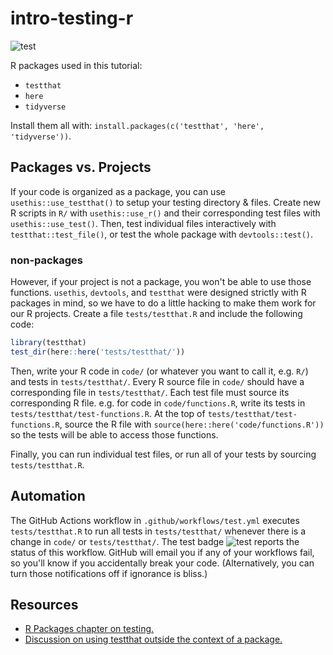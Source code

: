 # intro-testing-r

<!-- badges: start -->
![test](https://github.com/SchlossLab/intro-testing-r/workflows/test/badge.svg)
<!-- badges: end -->

R packages used in this tutorial:

- `testthat`
- `here`
- `tidyverse`

Install them all with: `install.packages(c('testthat', 'here', 'tidyverse'))`.

## Packages vs. Projects

If your code is organized as a package, you can use `usethis::use_testthat()`
to setup your testing directory & files. 
Create new R scripts in `R/` with `usethis::use_r()` 
and their corresponding test files with `usethis::use_test()`.
Then, test individual files interactively with `testthat::test_file()`,
or test the whole package with `devtools::test()`.

### non-packages

However, if your project is not a package, you won't be able to use those functions.
`usethis`, `devtools`, and `testthat` were designed strictly with R packages 
in mind, so we have to do a little hacking to make them work for our R projects.
Create a file `tests/testthat.R` and include the following code:

``` r
library(testthat)
test_dir(here::here('tests/testthat/'))
```

Then, write your R code in `code/` (or whatever you want to call it, e.g. `R/`) and tests in `tests/testthat/`.
Every R source file in `code/` should have a corresponding file in `tests/testthat/`.
Each test file must source its corresponding R file.
e.g. for code in `code/functions.R`, write its tests in `tests/testthat/test-functions.R`.
At the top of `tests/testthat/test-functions.R`, source the R file with `source(here::here('code/functions.R'))` so the tests will be able to access those functions.

Finally, you can run individual test files, or run all of your tests by sourcing `tests/testthat.R`.

## Automation

The GitHub Actions workflow in `.github/workflows/test.yml` executes 
`tests/testthat.R` to run all tests in `tests/testthat/` whenever there is a change in `code/` or `tests/testthat/`.
The test badge ![test](https://github.com/SchlossLab/intro-testing-r/workflows/test/badge.svg)
reports the status of this workflow.
GitHub will email you if any of your workflows fail,
so you'll know if you accidentally break your code.
(Alternatively, you can turn those notifications off if ignorance is bliss.)

## Resources

- [R Packages chapter on testing.](https://r-pkgs.org/tests.html)
- [Discussion on using testthat outside the context of a package.](https://github.com/r-lib/testthat/issues/659)
